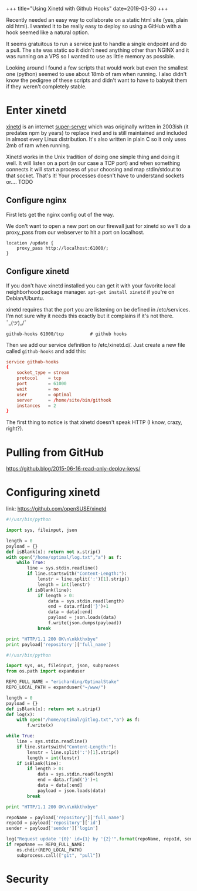 +++
title="Using Xinetd with Github Hooks"
date=2019-03-30
+++

Recently needed an easy way to collaborate on a static html site (yes, plain old html).  I wanted it to be really easy to deploy so using a GitHub with a hook seemed like a natural option. 

It seems gratuitous to run a service just to handle a single endpoint and do a pull. The site was static so it didn't need anything other than NGINX and it was running on a VPS so I wanted to use as little memory as possible.

Looking around I found a few scripts that would work but even the smallest one (python) seemed to use about 18mb of ram when running.  I also didn't know the pedigree of these scripts and didn't want to have to babysit them if they weren't completely stable.

<!-- more --> 

# Enter xinetd  

[xinetd](https://en.wikipedia.org/wiki/Xinetd) is an internet [super-server](https://en.wikipedia.org/wiki/Super-server) which was originally written in 2003ish (it predates npm by years) to replace ined and is still maintained and included in almost every Linux distribution. It's also written in plain C so it only uses 2mb of ram when running.

Xinetd works in the Unix tradition of doing one simple thing and doing it well.  It will listen on a port (in our case a TCP port) and when something connects it will start a process of your choosing and map stdin/stdout to that socket.  That's it!  Your processes doesn't have to understand sockets or.... TODO

## Configure nginx

First lets get the nginx config out of the way. 

We don't want to open a new port on our firewall just for xinetd so we'll do a proxy_pass from our webserver to hit a port on localhost.

```nginx
location /update {
    proxy_pass http://localhost:61000/;
}
```

## Configure xinetd

If you don't have xinetd installed you can get it with your favorite local neighborhood package manager.  `apt-get install xinetd` if you're on Debian/Ubuntu.

xinetd requires that the port you are listening on be defined in /etc/services.  I'm not sure why it needs this exactly but it complains if it's not there. ¯\_(ツ)_/¯

```config
github-hooks 61000/tcp          # github hooks
```

Then we add our service definition to /etc/xinetd.d/.  Just create a new file called `github-hooks` and add this:

```conf
service github-hooks
{
    socket_type = stream
    protocol    = tcp
    port        = 61000
    wait        = no
    user        = optimal
    server      = /home/site/bin/githook
    instances   = 2
}
```

The first thing to notice is that xinetd doesn't speak HTTP (I know, crazy, right?).  



# Pulling from GitHub
https://github.blog/2015-06-16-read-only-deploy-keys/

# Configuring xinetd

link: https://github.com/openSUSE/xinetd



```python
#!/usr/bin/python

import sys, fileinput, json

length = 0
payload = {}
def isBlank(x): return not x.strip()
with open("/home/optimal/log.txt","a") as f:
    while True:
        line = sys.stdin.readline()
        if line.startswith("Content-Length:"):
            lenstr = line.split(':')[1].strip()
            length = int(lenstr)
        if isBlank(line):
            if length > 0:
                data = sys.stdin.read(length)
                end = data.rfind('}')+1
                data = data[:end]
                payload = json.loads(data)
                f.write(json.dumps(payload))
            break

print "HTTP/1.1 200 OK\n\nkkthxbye"
print payload['repository']['full_name']

```

```python
#!/usr/bin/python

import sys, os, fileinput, json, subprocess
from os.path import expanduser

REPO_FULL_NAME = "ericharding/OptimalStake"
REPO_LOCAL_PATH = expanduser("~/www/")

length = 0
payload = {}
def isBlank(x): return not x.strip()
def log(x):
    with open("/home/optimal/gitlog.txt","a") as f:
        f.write(x)

while True:
    line = sys.stdin.readline()
    if line.startswith("Content-Length:"):
        lenstr = line.split(':')[1].strip()
        length = int(lenstr)
    if isBlank(line):
        if length > 0:
            data = sys.stdin.read(length)
            end = data.rfind('}')+1
            data = data[:end]
            payload = json.loads(data)
        break

print "HTTP/1.1 200 OK\n\nkkthxbye"

repoName = payload['repository']['full_name']
repoId = payload['repository']['id']
sender = payload['sender']['login']

log("Request update '{0}' id={1} by '{2}'".format(repoName, repoId, sender))
if repoName == REPO_FULL_NAME:
    os.chdir(REPO_LOCAL_PATH)
    subprocess.call(["git", "pull"])
```

# Security